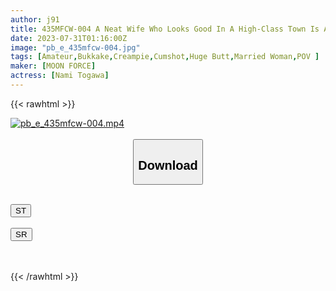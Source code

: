 ```yaml
---
author: j91
title: 435MFCW-004 A Neat Wife Who Looks Good In A High-Class Town Is Actually A Perverted Carnal Wife. I’m Sorry For Being A Pervert I Can’t Do It With My Husband, But I Can’t Do It With My Husband. ! A Lascivious Grind That Fascinates With A Perverted Butt Flushed With S******g! Giving Up On The Husband’s Old ◯ Po, Enjoying The Joy Of Straddling Another Person’s Life ◯ Po, This Is A Daytime Face! ! [Nami/30 Years Old/5th Year Of Marriage] (Nami Togawa)
date: 2023-07-31T01:16:00Z
image: "pb_e_435mfcw-004.jpg"
tags: [Amateur,Bukkake,Creampie,Cumshot,Huge Butt,Married Woman,POV ]
maker: [MOON FORCE]
actress: [Nami Togawa]
---
```



{{< rawhtml >}}

<div class="video" data-videoid="GQyxBwwydphmVw">
    <a href="javascript:;">
        <img src="https://my.j91.asia/posts/pb_e_435mfcw-004/pb_e_435mfcw-004.jpg" width="WIDTH" height="HEIGHT" alt="pb_e_435mfcw-004.mp4" loading="lazy">
    </a>
</div>

<script type="text/javascript" src="https://j91.asia/asset/on-demand-st.js"></script>

<br>
  <link rel="stylesheet" href="https://j91.asia/asset/bs5.css">
  
  <center>
  <button class="btn btn-primary" type="button" data-bs-toggle="collapse" data-bs-target=".multi-collapse" aria-expanded="false" aria-controls="multiCollapseExample1 multiCollapseExample2"><h2>Download</h2></button></center>
</p>
<div class="row">
  <div class="col">
    <div class="collapse multi-collapse" id="multiCollapseExample1">
      <div class="card card-body">
	      	      <br>
<div class="buttons">  
<a href="https://streamtape.to/v/GQyxBwwydphmVw"><button class="btn-hover color-3"><i class="fa fa-download"></i> ST</button></a></div>
    </div>
  </div>
</div>
  <div class="col">
    <div class="collapse multi-collapse" id="multiCollapseExample2">
      <div class="card card-body">
	      <br>
<div class="buttons">
    <a href="https://streamruby.com/jwjwm0zyu0xe.html"><button class="btn-hover color-9"><i class="fa fa-download"></i> SR</button></a></div>
<br><br>
      </div>
    </div>
  </div>
</div>

{{< /rawhtml >}}
